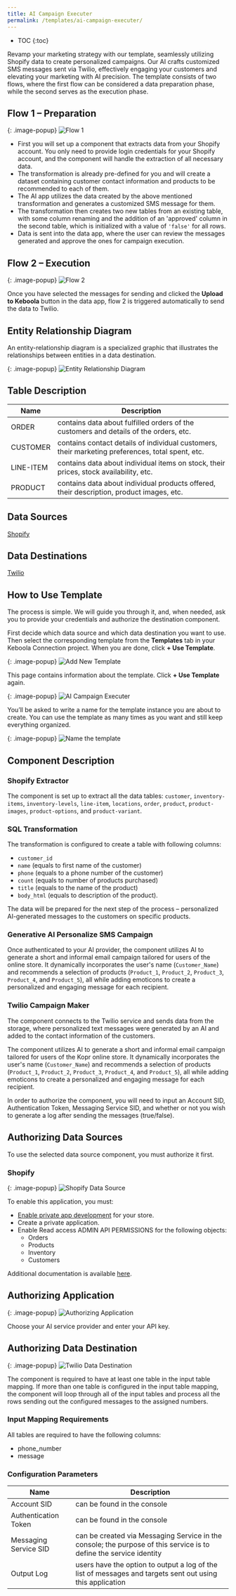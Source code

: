 ```yaml
---
title: AI Campaign Executer
permalink: /templates/ai-campaign-executer/
---
```


* TOC
{:toc}

Revamp your marketing strategy with our template, seamlessly utilizing Shopify data to create personalized campaigns. 
Our AI crafts customized SMS messages sent via Twilio, effectively engaging your customers and elevating your marketing with AI precision. 
The template consists of two flows, where the first flow can be considered a data preparation phase, while the second serves as the execution phase.

## Flow 1 – Preparation

{: .image-popup}
![Flow 1](/templates/ai-campaign-executer/flow1.png)

- First you will set up a component that extracts data from your Shopify account. You only need to provide login credentials for your Shopify account, and the component will handle the extraction of all necessary data.
- The transformation is already pre-defined for you and will create a dataset containing customer contact information and products to be recommended to each of them.
- The AI app utilizes the data created by the above mentioned transformation and generates a customized SMS message for them.
- The transformation then creates two new tables from an existing table, with some column renaming and the addition of an 'approved' column in the second table, which is initialized with a value of `'false'` for all rows.
- Data is sent into the data app, where the user can review the messages generated and approve the ones for campaign execution. 

## Flow 2 – Execution

{: .image-popup}
![Flow 2](/templates/ai-campaign-executer/flow2.png)

Once you have selected the messages for sending and clicked the **Upload to Keboola** button in the data app, 
flow 2 is triggered automatically to send the data to Twilio.

## Entity Relationship Diagram
An entity-relationship diagram is a specialized graphic that illustrates the relationships between entities in a data destination.

{: .image-popup}
![Entity Relationship Diagram](/templates/ai-campaign-executer/entity-rel-diagram.png)

## Table Description

| Name | Description |
|---|---|
| ORDER	| contains data about fulfilled orders of the customers and details of the orders, etc. |
| CUSTOMER | contains contact details of individual customers, their marketing preferences, total spent, etc. |
| LINE-ITEM	| contains data about individual items on stock, their prices, stock availability, etc. |
| PRODUCT |	contains data about individual products offered, their description, product images, etc. |

## Data Sources
[Shopify](https://www.shopify.com/online)

## Data Destinations
[Twilio](https://www.twilio.com/login)

## How to Use Template
The process is simple. We will guide you through it, and, when needed, ask you to provide your credentials and authorize the destination component.

First decide which data source and which data destination you want to use. Then select the corresponding template 
from the **Templates** tab in your Keboola Connection project. When you are done, click **+ Use Template**.

{: .image-popup}
![Add New Template](/templates/ai-campaign-executer/add-new-template.png)

This page contains information about the template. Click **+ Use Template** again.

{: .image-popup}
![AI Campaign Executer](/templates/ai-campaign-executer/ai-campaign-executer.png)

You’ll be asked to write a name for the template instance you are about to create. You can use the template as many times as you want and still keep everything organized.

{: .image-popup}
![Name the template](/templates/ai-campaign-executer/name-template.png)

## Component Description

### Shopify Extractor
The component is set up to extract all the data tables: 
`customer`, `inventory-items`, `inventory-levels`, `line-item`, `locations`, `order`, `product`, `product-images`, `product-options`, and `product-variant`.

### SQL Transformation 
The transformation is configured to create a table with following columns: 

- `customer_id`
- `name` (equals to first name of the customer)
- `phone` (equals to a phone number of the customer)
- `count` (equals to number of products purchased)
- `title` (equals to the name of the product)
- `body_html` (equals to description of the product).

The data will be prepared for the next step of the process – personalized AI-generated messages to the customers on specific products.

### Generative AI Personalize SMS Campaign
Once authenticated to your AI provider, the component utilizes AI to generate a short and informal email campaign
tailored for users of the online store. It dynamically incorporates the user's name (`Customer_Name`) and recommends a selection of products (`Product_1`, 
`Product_2`, `Product_3`, `Product_4`, and `Product_5`), all while adding emoticons to create a personalized and engaging message for each recipient.

### Twilio Campaign Maker 
The component connects to the Twilio service and sends data from the storage, where personalized text messages were generated 
by an AI and added to the contact information of the customers. 

The component utilizes AI to generate a short and informal email campaign tailored for users of the Kopr online store. It dynamically incorporates 
the user's name (`Customer_Name`) and recommends a selection of products (`Product_1`, `Product_2`, `Product_3`, `Product_4`, and `Product_5`), all while adding
emoticons to create a personalized and engaging message for each recipient.  

In order to authorize the component, you will need to input an Account SID, Authentication Token, Messaging Service SID, 
and whether or not you wish to generate a log after sending the messages (true/false).

## Authorizing Data Sources
To use the selected data source component, you must authorize it first. 

### Shopify 

{: .image-popup}
![Shopify Data Source](/templates/ai-campaign-executer/shopify-data-source.png)

To enable this application, you must:

- [Enable private app development](https://help.shopify.com/en/manual/apps/private-apps#enable-private-app-development-from-the-shopify-admin) for your store.
- Create a private application.
- Enable Read access ADMIN API PERMISSIONS for the following objects:
  - Orders
  - Products
  - Inventory
  - Customers

Additional documentation is available [here](https://bitbucket.org/kds_consulting_team/kds-team.ex-shopify/src/master/README.md).

## Authorizing Application

{: .image-popup}
![Authorizing Application](/templates/ai-campaign-executer/authorizing-application.png)

Choose your AI service provider and enter your API key.

## Authorizing Data Destination

{: .image-popup}
![Twilio Data Destination](/templates/ai-campaign-executer/twilio-data-destination.png)

The component is required to have at least one table in the input table mapping. If more than one table is configured in the input table mapping, 
the component will loop through all of the input tables and process all the rows sending out the configured messages to the assigned numbers.

### Input Mapping Requirements
All tables are required to have the following columns:

- phone_number
- message

### Configuration Parameters

| Name | Description |
|---|---|
| Account SID | can be found in the console |
| Authentication Token | can be found in the console |
| Messaging Service SID | can be created via Messaging Service in the console; the purpose of this service is to define the service identity |
| Output Log | users have the option to output a log of the list of messages and targets sent out using this application |
